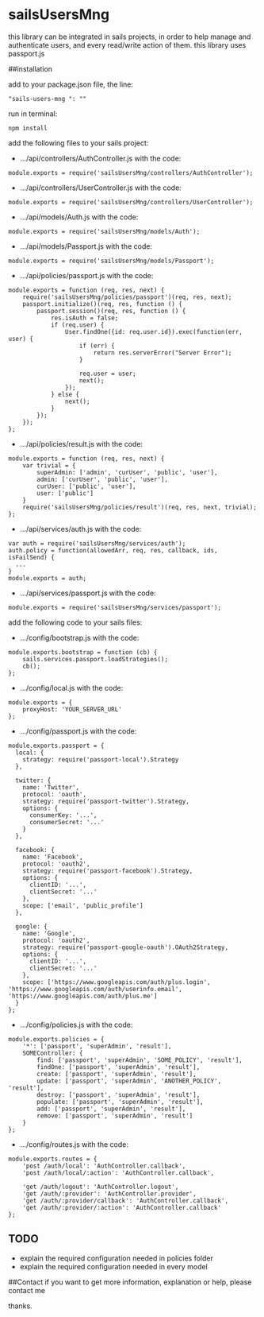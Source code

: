 # sailsUsersMng

this library can be integrated in sails projects, in order to help manage and authenticate users, and every read/write action of them.
this library uses passport.js

##installation

add to your package.json file, the line:
```Cycript
"sails-users-mng ": ""
```
run in terminal:
```
npm install
```
add the following files to your sails project:
* .../api/controllers/AuthController.js with the code:
```Cycript
module.exports = require('sailsUsersMng/controllers/AuthController');
```
* .../api/controllers/UserController.js with the code:
```Cycript
module.exports = require('sailsUsersMng/controllers/UserController');
```
* .../api/models/Auth.js with the code:
```Cycript
module.exports = require('sailsUsersMng/models/Auth');
```
* .../api/models/Passport.js with the code:
```Cycript
module.exports = require('sailsUsersMng/models/Passport');
```
* .../api/policies/passport.js with the code:
```Cycript
module.exports = function (req, res, next) {
	require('sailsUsersMng/policies/passport')(req, res, next);
    passport.initialize()(req, res, function () {
        passport.session()(req, res, function () {
	        res.isAuth = false;
	        if (req.user) {
		        User.findOne({id: req.user.id}).exec(function(err, user) {
			        if (err) {
				        return res.serverError("Server Error");
			        }

					req.user = user;
					next();
		        });
	        } else {
		        next();
	        }
        });
    });
};
```
* .../api/policies/result.js with the code:
```Cycript
module.exports = function (req, res, next) {
	var trivial = {
		superAdmin: ['admin', 'curUser', 'public', 'user'],
		admin: ['curUser', 'public', 'user'],
		curUser: ['public', 'user'],
		user: ['public']
	}
	require('sailsUsersMng/policies/result')(req, res, next, trivial);
};
```
* .../api/services/auth.js with the code:
```Cycript
var auth = require('sailsUsersMng/services/auth');
auth.policy = function(allowedArr, req, res, callback, ids, isFailSend) {
  ...
}
module.exports = auth;
```
* .../api/services/passport.js with the code:
```Cycript
module.exports = require('sailsUsersMng/services/passport');
```

add the following code to your sails files:
* .../config/bootstrap.js with the code:
```Cycript
module.exports.bootstrap = function (cb) {
	sails.services.passport.loadStrategies();
	cb();
};
```
* .../config/local.js with the code:
```Cycript
module.exports = {
	proxyHost: 'YOUR_SERVER_URL'
};
```

* .../config/passport.js with the code:
```Cycript
module.exports.passport = {
  local: {
    strategy: require('passport-local').Strategy
  },

  twitter: {
    name: 'Twitter',
    protocol: 'oauth',
    strategy: require('passport-twitter').Strategy,
    options: {
      consumerKey: '...',
      consumerSecret: '...'
    }
  },

  facebook: {
    name: 'Facebook',
    protocol: 'oauth2',
    strategy: require('passport-facebook').Strategy,
    options: {
      clientID: '...',
      clientSecret: '...'
    },
    scope: ['email', 'public_profile']
  },

  google: {
    name: 'Google',
    protocol: 'oauth2',
    strategy: require('passport-google-oauth').OAuth2Strategy,
    options: {
      clientID: '...',
      clientSecret: '...'
    },
    scope: ['https://www.googleapis.com/auth/plus.login', 'https://www.googleapis.com/auth/userinfo.email', 'https://www.googleapis.com/auth/plus.me']
  }
};
```

* .../config/policies.js with the code:
```Cycript
module.exports.policies = {
	'*': ['passport', 'superAdmin', 'result'],
	SOMEController: {
		find: ['passport', 'superAdmin', 'SOME_POLICY', 'result'],
		findOne: ['passport', 'superAdmin', 'result'],
		create: ['passport', 'superAdmin', 'result'],
		update: ['passport', 'superAdmin', 'ANOTHER_POLICY', 'result'],
		destroy: ['passport', 'superAdmin', 'result'],
		populate: ['passport', 'superAdmin', 'result'],
		add: ['passport', 'superAdmin', 'result'],
		remove: ['passport', 'superAdmin', 'result']
	}
};
```

* .../config/routes.js with the code:
```Cycript
module.exports.routes = {
	'post /auth/local': 'AuthController.callback',
    'post /auth/local/:action': 'AuthController.callback',

    'get /auth/logout': 'AuthController.logout',
    'get /auth/:provider': 'AuthController.provider',
    'get /auth/:provider/callback': 'AuthController.callback',
    'get /auth/:provider/:action': 'AuthController.callback'
};
```

## TODO
* explain the required configuration needed in policies folder
* explain the required configuration needed in every model

##Contact
if you want to get more information, explanation or help, please contact me

thanks.
